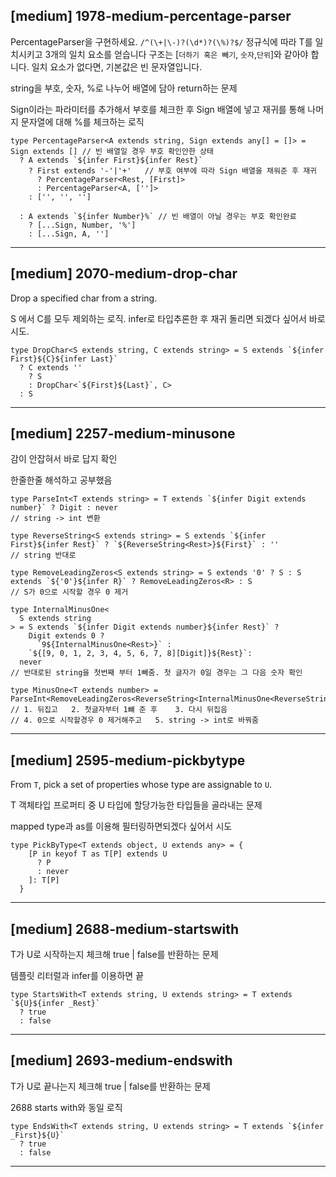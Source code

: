 
## [medium] 1978-medium-percentage-parser

  PercentageParser을 구현하세요. `/^(\+|\-)?(\d*)?(\%)?$/` 정규식에 따라 T를 일치시키고 3개의 일치 요소를 얻습니다
  구조는 [`더하기 혹은 빼기`, `숫자`,`단위`]와 같아야 합니다.
  일치 요소가 없다면, 기본값은 빈 문자열입니다.

string을 부호, 숫자, %로 나누어 배열에 담아 return하는 문제

Sign이라는 파라미터를 추가해서 부호를 체크한 후 Sign 배열에 넣고 재귀를 통해 나머지 문자열에 대해 %를 체크하는 로직

```
type PercentageParser<A extends string, Sign extends any[] = []> = Sign extends [] // 빈 배열일 경우 부호 확인안한 상태
  ? A extends `${infer First}${infer Rest}`
    ? First extends '-'|'+'   // 부호 여부에 따라 Sign 배열을 채워준 후 재귀
      ? PercentageParser<Rest, [First]>
      : PercentageParser<A, ['']>
    : ['', '', '']

  : A extends `${infer Number}%` // 빈 배열이 아닐 경우는 부호 확인완료
    ? [...Sign, Number, '%']
    : [...Sign, A, '']
```

-------

## [medium] 2070-medium-drop-char

  Drop a specified char from a string.

S 에서 C를 모두 제외하는 로직. infer로 타입추론한 후 재귀 돌리면 되겠다 싶어서 바로 시도.

```
type DropChar<S extends string, C extends string> = S extends `${infer First}${C}${infer Last}`
  ? C extends '' 
    ? S 
    : DropChar<`${First}${Last}`, C>
  : S
```

-------

## [medium] 2257-medium-minusone

감이 안잡혀서 바로 답지 확인

한줄한줄 해석하고 공부했음

```
type ParseInt<T extends string> = T extends `${infer Digit extends number}` ? Digit : never
// string -> int 변환

type ReverseString<S extends string> = S extends `${infer First}${infer Rest}` ? `${ReverseString<Rest>}${First}` : ''
// string 반대로

type RemoveLeadingZeros<S extends string> = S extends '0' ? S : S extends `${'0'}${infer R}` ? RemoveLeadingZeros<R> : S
// S가 0으로 시작할 경우 0 제거

type InternalMinusOne<
  S extends string
> = S extends `${infer Digit extends number}${infer Rest}` ?
    Digit extends 0 ?
      `9${InternalMinusOne<Rest>}` :
    `${[9, 0, 1, 2, 3, 4, 5, 6, 7, 8][Digit]}${Rest}`:
  never
// 반대로된 string을 첫번째 부터 1빼줌. 첫 글자가 0일 경우는 그 다음 숫자 확인

type MinusOne<T extends number> = ParseInt<RemoveLeadingZeros<ReverseString<InternalMinusOne<ReverseString<`${T}`>>>>>
// 1. 뒤집고   2. 첫글자부터 1뺴 준 후    3. 다시 뒤집음 
// 4. 0으로 시작할경우 0 제거해주고   5. string -> int로 바꿔줌
```

-------

## [medium] 2595-medium-pickbytype

  From `T`, pick a set of properties whose type are assignable to `U`.

T 객체타입 프로퍼티 중 U 타입에 할당가능한 타입들을 골라내는 문제

mapped type과 as를 이용해 필터링하면되겠다 싶어서 시도

```
type PickByType<T extends object, U extends any> = {
    [P in keyof T as T[P] extends U 
      ? P 
      : never
    ]: T[P]
  }
```

-------

## [medium] 2688-medium-startswith

T가 U로 시작하는지 체크해 true | false를 반환하는 문제

템플릿 리터럴과 infer를 이용하면 끝

```
type StartsWith<T extends string, U extends string> = T extends `${U}${infer _Rest}`
  ? true
  : false
```

-------

## [medium] 2693-medium-endswith

T가 U로 끝나는지 체크해 true | false를 반환하는 문제

2688 starts with와 동일 로직

```
type EndsWith<T extends string, U extends string> = T extends `${infer _First}${U}`
  ? true
  : false
```

-------
